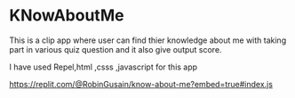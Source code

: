 # KNowAboutMe

This is a clip app where user can  find thier knowledge about me with taking part in various quiz question and it also give output score.

I have used Repel,html ,csss ,javascript for this app


https://replit.com/@RobinGusain/know-about-me?embed=true#index.js
